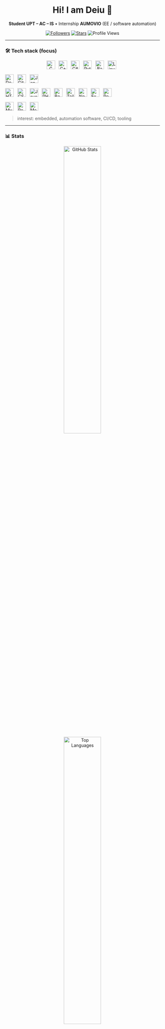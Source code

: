 <!-- Profile README — DeiuVRG -->
<div align="center">

  <h1>Hi! I am Deiu 👋</h1>
  <p><b>Student UPT – AC – IS</b> • Internship <b>AUMOVIO</b> (EE / software automation)</p>

  <!-- Badges -->
  <a href="https://github.com/DeiuVRG?tab=followers"><img alt="Followers"
     src="https://img.shields.io/github/followers/DeiuVRG?style=flat&label=Followers"></a>
  <a href="https://github.com/DeiuVRG"><img alt="Stars"
     src="https://img.shields.io/github/stars/DeiuVRG?affiliations=OWNER%2CCOLLABORATOR&style=flat&label=Stars"></a>
  <img alt="Profile Views"
     src="https://komarev.com/ghpvc/?username=DeiuVRG&label=Views">

</div>

---

### 🛠️ Tech stack (focus)
<p align="center">
  <!-- Systems / Programming -->
  <img src="https://cdn.jsdelivr.net/gh/devicons/devicon/icons/c/c-original.svg" height="28" alt="C" title="C">&nbsp;&nbsp;
  <img src="https://cdn.jsdelivr.net/gh/devicons/devicon/icons/cplusplus/cplusplus-original.svg" height="28" alt="C++" title="C++">&nbsp;&nbsp;
  <img src="https://cdn.jsdelivr.net/gh/devicons/devicon/icons/csharp/csharp-original.svg" height="28" alt="C#" title="C#">&nbsp;&nbsp;
  <img src="https://cdn.jsdelivr.net/gh/devicons/devicon/icons/python/python-original.svg" height="28" alt="Python" title="Python">&nbsp;&nbsp;
  <img src="https://cdn.jsdelivr.net/gh/devicons/devicon/icons/bash/bash-original.svg" height="28" alt="Bash" title="Bash">&nbsp;&nbsp;
  <img src="https://cdn.jsdelivr.net/gh/devicons/devicon/icons/linux/linux-original.svg" height="28" alt="Linux" title="Linux">&nbsp;&nbsp;

  <!-- Containers / CI -->
  <img src="https://cdn.jsdelivr.net/gh/devicons/devicon/icons/docker/docker-original.svg" height="28" alt="Docker" title="Docker">&nbsp;&nbsp;
  <img src="https://cdn.jsdelivr.net/gh/devicons/devicon/icons/git/git-original.svg" height="28" alt="Git" title="Git">&nbsp;&nbsp;
  <img src="https://cdn.jsdelivr.net/gh/devicons/devicon/icons/jenkins/jenkins-original.svg" height="28" alt="Jenkins" title="Jenkins">&nbsp;&nbsp;

  <!-- Fullstack Web (requested) -->
  <img src="https://cdn.jsdelivr.net/gh/devicons/devicon/icons/html5/html5-original.svg" height="28" alt="HTML5" title="HTML5">&nbsp;&nbsp;  <!-- NEW -->
  <img src="https://cdn.jsdelivr.net/gh/devicons/devicon/icons/css3/css3-original.svg" height="28" alt="CSS3" title="CSS3">&nbsp;&nbsp;      <!-- NEW -->
  <img src="https://cdn.jsdelivr.net/gh/devicons/devicon/icons/javascript/javascript-original.svg" height="28" alt="JavaScript" title="JavaScript">&nbsp;&nbsp; <!-- NEW -->
  <img src="https://cdn.jsdelivr.net/gh/devicons/devicon/icons/php/php-original.svg" height="28" alt="PHP" title="PHP">&nbsp;&nbsp;       <!-- NEW -->
  <img src="https://cdn.jsdelivr.net/gh/devicons/devicon/icons/bootstrap/bootstrap-original.svg" height="28" alt="Bootstrap" title="Bootstrap">&nbsp;&nbsp; <!-- NEW -->
  <img src="https://cdn.jsdelivr.net/gh/devicons/devicon/icons/tailwindcss/tailwindcss-plain.svg" height="28" alt="Tailwind CSS" title="Tailwind CSS">&nbsp;&nbsp; <!-- NEW -->
  <img src="https://cdn.jsdelivr.net/gh/devicons/devicon/icons/nodejs/nodejs-original.svg" height="28" alt="Node.js" title="Node.js">&nbsp;&nbsp; <!-- NEW -->
  <img src="https://cdn.jsdelivr.net/gh/devicons/devicon/icons/express/express-original.svg" height="28" alt="Express" title="Express">&nbsp;&nbsp; <!-- NEW -->
  <img src="https://cdn.jsdelivr.net/gh/devicons/devicon/icons/react/react-original.svg" height="28" alt="React" title="React">&nbsp;&nbsp;   <!-- NEW -->

  <!-- Databases (optional "etc.") -->
  <img src="https://cdn.jsdelivr.net/gh/devicons/devicon/icons/mysql/mysql-original.svg" height="28" alt="MySQL" title="MySQL">&nbsp;&nbsp;   <!-- NEW -->
  <img src="https://cdn.jsdelivr.net/gh/devicons/devicon/icons/postgresql/postgresql-original.svg" height="28" alt="PostgreSQL" title="PostgreSQL">&nbsp;&nbsp; <!-- NEW -->
  <img src="https://cdn.jsdelivr.net/gh/devicons/devicon/icons/mongodb/mongodb-original.svg" height="28" alt="MongoDB" title="MongoDB">      <!-- NEW -->
</p>



> interest: embedded, automation software, CI/CD, tooling 

---

### 📊 Stats
<div align="center">

  <!-- Stats + Top Langs in 2 rows -->
  <img width="49%" alt="GitHub Stats"
       src="https://github-readme-stats.vercel.app/api?username=DeiuVRG&show_icons=true&include_all_commits=true&count_private=true&rank_icon=github&custom_title=GitHub%20Stats&theme=transparent&v=1" />

  <img width="49%" alt="Top Languages"
       src="https://github-readme-stats.vercel.app/api/top-langs/?username=DeiuVRG&layout=compact&langs_count=8&theme=transparent&v=1" />

</div>

<!--
Tips:
- Dacă vreun card nu se încarcă, schimbă `&v=1` în `&v=2` ca să forțezi refreshul cache-ului GitHub.
- „Top Languages” reflectă dimensiunea codului din repo-uri, nu timpul petrecut.
-->

---

### 📫 Contact
- [(https://www.instagram.com/andreirusuvrg/)](https://www.instagram.com/andreirusuvrg/)
